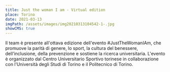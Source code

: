 ```yaml
---
title: Just the woman I am - Virtual edition
place: Torino
date: 2021-03-13
imgPath: /assets/images/img20210313104542-1-.jpg
showCMS: true
---
```

<!--StartFragment-->

Il team è presente all'ottava edizione dell'evento #JustTheWomanIAm, che promuove la parità di genere, lo sport, la cultura del benessere, dell’inclusione, della prevenzione e sostiene la ricerca universitaria. L'evento è organizzato dal Centro Universitario Sportivo torinese in collaborazione con l’Università degli Studi di Torino e il Politecnico di Torino.

<!--EndFragment-->